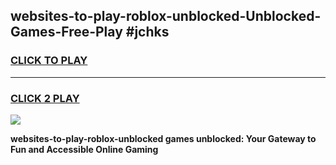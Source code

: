 
## websites-to-play-roblox-unblocked-Unblocked-Games-Free-Play #jchks
<h3>
<a href="https://us.freeplayer.one?title=websites-to-play-roblox-unblocked&ref=9M">CLICK TO PLAY</a></h3>
<hr>

<h3>
<a href="https://us.freeplayer.one?title=websites-to-play-roblox-unblocked&ref=9M">CLICK 2 PLAY</a>
  
</h3>

<a href="https://us.freeplayer.one?title=websites-to-play-roblox-unblocked&ref=9M"><img src="https://clearcache.store/games.png"></a>


**websites-to-play-roblox-unblocked games unblocked: Your Gateway to Fun and Accessible Online Gaming**
